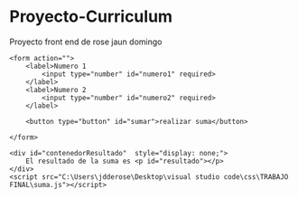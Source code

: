 # Proyecto-Curriculum
Proyecto front end de rose jaun domingo
<!DOCTYPE html>
<html lang="es">
<head>
    <meta charset="UTF-8">
    <meta http-equiv="X-UA-Compatible" content="IE=edge">
    <meta name="viewport" content="width=device-width, initial-scale=1.0">
    <title>Funciones en javascript</title>
</head>
<body>

    <form action="">
        <label>Numero 1
            <input type="number" id="numero1" required>
        </label>
        <label>Numero 2
            <input type="number" id="numero2" required>
        </label>

        <button type="button" id="sumar">realizar suma</button>
       
    </form>
    
    <div id="contenedorResultado"  style="display: none;">
        El resultado de la suma es <p id="resultado"></p>
    </div>
    <script src="C:\Users\jdderose\Desktop\visual studio code\css\TRABAJO FINAL\suma.js"></script>

</body>
</html>
